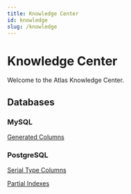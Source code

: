 ```yaml
---
title: Knowledge Center
id: knowledge
slug: /knowledge
---
```


# Knowledge Center

Welcome to the Atlas Knowledge Center.

## Databases

### MySQL

[Generated Columns](mysql/generated-columns.md)

### PostgreSQL

[Serial Type Columns](postgres/serial-columns.md)

[Partial Indexes](postgres/partial-indexes.md)



